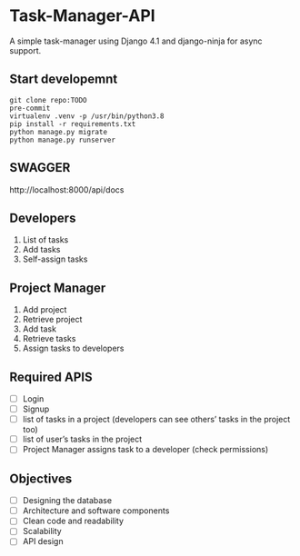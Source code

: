 # Task-Manager-API
A simple task-manager using Django 4.1 and django-ninja for async support.
## Start developemnt
```
git clone repo:TODO
pre-commit 
virtualenv .venv -p /usr/bin/python3.8
pip install -r requirements.txt
python manage.py migrate
python manage.py runserver
```
## SWAGGER
http://localhost:8000/api/docs

## Developers
1. List of tasks
2. Add tasks
3. Self-assign tasks
## Project Manager
1. Add project
2. Retrieve project
3. Add task
4. Retrieve tasks
5. Assign tasks to developers
## Required APIS
- [ ] Login
- [ ] Signup
- [ ] list of tasks in a project
(developers can see others’ tasks in the project too)
- [ ] list of user’s tasks in the
project 
- [ ] Project Manager assigns task to a developer (check permissions)
## Objectives
- [ ] Designing the database
- [ ] Architecture and software components
- [ ] Clean code and readability
- [ ] Scalability
- [ ] API design